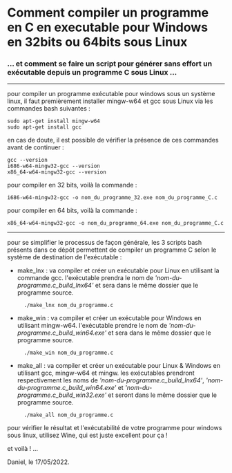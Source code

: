 # Comment compiler un programme en C en executable pour Windows en 32bits ou 64bits sous Linux
### ... et comment se faire un script pour générer sans effort un exécutable depuis un programme C sous Linux ...
-----

pour compiler un programme exécutable pour windows sous un système linux, il faut premièrement installer mingw-w64 et gcc sous Linux via les commandes bash suivantes :  
    
    sudo apt-get install mingw-w64
    sudo apt-get install gcc
    
en cas de doute, il est possible de vérifier la présence de ces commandes avant de continuer :

    gcc --version
    i686-w64-mingw32-gcc --version
    x86_64-w64-mingw32-gcc --version

pour compiler en 32 bits, voilà la commande :  
    
    i686-w64-mingw32-gcc -o nom_du_programme_32.exe nom_du_programme_C.c

pour compiler en 64 bits, voilà la commande :  
    
    x86_64-w64-mingw32-gcc -o nom_du_programme_64.exe nom_du_programme_C.c

-----

pour se simplifier le processus de façon générale, les 3 scripts bash présents dans ce dépôt permettent de compiler un programme C selon le système de destination de l'exécutable :  
- make_lnx : va compiler et créer un exécutable pour Linux en utilisant la commande gcc. l'exécutable prendra le nom de *'nom-du-programme.c_build_lnx64'* et sera dans le même dossier que le programme source.  
    
        ./make_lnx nom_du_programme.c
    
- make_win : va compiler et créer un exécutable pour Windows en utilisant mingw-w64. l'exécutable prendre le nom de *'nom-du-programme.c_build_win64.exe'* et sera dans le même dossier que le programme source.  
    
        ./make_win nom_du_programme.c
    
- make_all : va compiler et créer un exécutable pour Linux & Windows en utilisant gcc, mingw-w64 et mingw. les exécutables prendront respectivement les noms de *'nom-du-programme.c_build_lnx64'*, *'nom-du-programme.c_build_win64.exe'* et *'nom-du-programme.c_build_win32.exe'* et seront dans le même dossier que le programme source.

        ./make_all nom_du_programme.c

pour vérifier le résultat et l'exécutabilité de votre programme pour windows sous linux, utilisez Wine, qui est juste excellent pour ça !  

et voilà ! ...  

Daniel, le 17/05/2022.  


